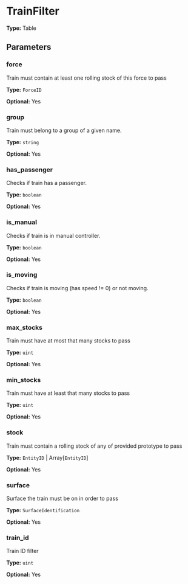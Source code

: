 # TrainFilter

**Type:** Table

## Parameters

### force

Train must contain at least one rolling stock of this force to pass

**Type:** `ForceID`

**Optional:** Yes

### group

Train must belong to a group of a given name.

**Type:** `string`

**Optional:** Yes

### has_passenger

Checks if train has a passenger.

**Type:** `boolean`

**Optional:** Yes

### is_manual

Checks if train is in manual controller.

**Type:** `boolean`

**Optional:** Yes

### is_moving

Checks if train is moving (has speed != 0) or not moving.

**Type:** `boolean`

**Optional:** Yes

### max_stocks

Train must have at most that many stocks to pass

**Type:** `uint`

**Optional:** Yes

### min_stocks

Train must have at least that many stocks to pass

**Type:** `uint`

**Optional:** Yes

### stock

Train must contain a rolling stock of any of provided prototype to pass

**Type:** `EntityID` | Array[`EntityID`]

**Optional:** Yes

### surface

Surface the train must be on in order to pass

**Type:** `SurfaceIdentification`

**Optional:** Yes

### train_id

Train ID filter

**Type:** `uint`

**Optional:** Yes

